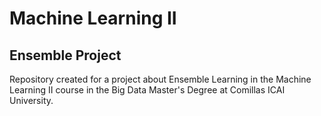 # Machine Learning II
## Ensemble Project

Repository created for a project about Ensemble Learning in the Machine Learning II course in the Big Data Master's Degree at Comillas ICAI University.
